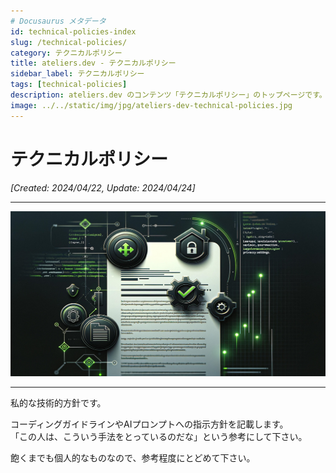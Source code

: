 ```yaml
---
# Docusaurus メタデータ 
id: technical-policies-index
slug: /technical-policies/
category: テクニカルポリシー
title: ateliers.dev - テクニカルポリシー
sidebar_label: テクニカルポリシー
tags: [technical-policies]
description: ateliers.dev のコンテンツ「テクニカルポリシー」のトップページです。
image: ../../static/img/jpg/ateliers-dev-technical-policies.jpg
---
```


# テクニカルポリシー
*[Created: 2024/04/22, Update: 2024/04/24]*

---

![img](../../static/img/jpg/ateliers-dev-technical-policies.jpg)

---

私的な技術的方針です。

コーディングガイドラインやAIプロンプトへの指示方針を記載します。  
「この人は、こういう手法をとっているのだな」という参考にして下さい。

飽くまでも個人的なものなので、参考程度にとどめて下さい。
